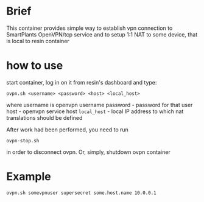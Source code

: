 # Brief

This container provides simple way to establish vpn connection to SmartPlants
OpenVPN/tcp service and to setup 1:1 NAT to some device, that is local to
resin container

# how to use

start container, log in on it from resin's dashboard and type:

	ovpn.sh <username> <password> <host> <local_host>

where
username is openvpn username
password - password for that user
host - openvpn service host
`local_host` - local IP address to which nat translations should be defined

After work had been performed, you need to run

	ovpn-stop.sh

in order to disconnect ovpn. Or, simply, shutdown ovpn container

# Example

	ovpn.sh somevpnuser supersecret some.host.name 10.0.0.1
